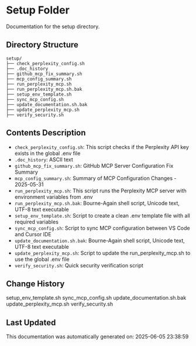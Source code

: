 <!-- filepath: /home/michaelnewham/Projects/create_python_project/scripts/setup/aboutthisfolder.md -->
# Setup Folder

Documentation for the setup directory.

## Directory Structure

```
setup/
├── check_perplexity_config.sh
├── .doc_history
├── github_mcp_fix_summary.sh
├── mcp_config_summary.sh
├── run_perplexity_mcp.sh
├── run_perplexity_mcp.sh.bak
├── setup_env_template.sh
├── sync_mcp_config.sh
├── update_documentation.sh.bak
├── update_perplexity_mcp.sh
├── verify_security.sh
```

## Contents Description

- `check_perplexity_config.sh`: This script checks if the Perplexity API key exists in the global .env file
- `.doc_history`: ASCII text
- `github_mcp_fix_summary.sh`: GitHub MCP Server Configuration Fix Summary
- `mcp_config_summary.sh`: Summary of MCP Configuration Changes - 2025-05-31
- `run_perplexity_mcp.sh`: This script runs the Perplexity MCP server with environment variables from .env
- `run_perplexity_mcp.sh.bak`: Bourne-Again shell script, Unicode text, UTF-8 text executable
- `setup_env_template.sh`: Script to create a clean .env template file with all required variables
- `sync_mcp_config.sh`: Script to sync MCP configuration between VS Code and Cursor IDE
- `update_documentation.sh.bak`: Bourne-Again shell script, Unicode text, UTF-8 text executable
- `update_perplexity_mcp.sh`: Script to update the run_perplexity_mcp.sh to use the global .env file
- `verify_security.sh`: Quick security verification script

## Change History

setup_env_template.sh
sync_mcp_config.sh
update_documentation.sh.bak
update_perplexity_mcp.sh
verify_security.sh

## Last Updated

This documentation was automatically generated on: 2025-06-05 23:38:59

